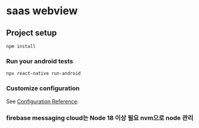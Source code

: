 # saas webview

## Project setup
```
npm install
```

### Run your android tests
```
npx react-native run-android
```

### Customize configuration
See [Configuration Reference](https://reactnative.dev/).


### firebase messaging cloud는 Node 18 이상 필요 nvm으로 node 관리 
